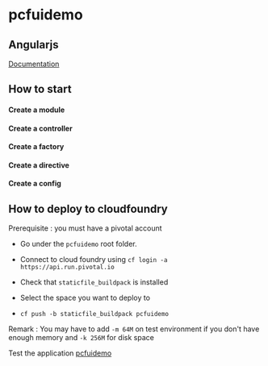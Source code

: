 # pcfuidemo

## Angularjs

[Documentation](https://docs.angularjs.org/guide)

## How to start


#### Create a module

#### Create a controller

#### Create a factory

#### Create a directive

#### Create a config


## How to deploy to cloudfoundry

Prerequisite : you must have a pivotal account

- Go under the `pcfuidemo` root folder.

- Connect to cloud foundry using `cf login -a https://api.run.pivotal.io`

- Check that `staticfile_buildpack` is installed

- Select the space you want to deploy to

- `cf push -b staticfile_buildpack pcfuidemo`

Remark : You may have to add `-m 64M` on test environment if you don't have enough memory and `-k 256M` for disk space


Test the application [pcfuidemo](http://pcfuidemo.cfapps.io/)